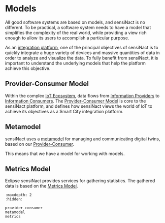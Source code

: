 # Models

All good software systems are based on models, and sensiNact is no different.
To be practical, a software system needs to have a model that simplifies the complexity of
the real world, while providing a view rich enough to allow its users to accomplish a
particular purpose.

As an [integration platform](../concepts/integration.md), one of the principal objectives of sensiNact is to quickly integrate a huge variety of devices and massive quantities of data in order to analyze and visualize the data.
To fully benefit from sensiNact, it is important to understand the underlying models that help the platform achieve this objective.


## Provider-Consumer Model

Within the complex [IoT Ecosystem](../concepts/ecosystem.md), data flows from
[Information Providers](../concepts/data-flow.md#information-providers) to [Information Consumers](../concepts/data-flow.md#information-consumers).
The [Provider-Consumer Model](provider-consumer.md) is core to the sensiNact platform, and defines how sensiNact views the world of IoT
to achieve its objectives as a Smart City integration platform.


## Metamodel

sensiNact uses a [metamodel](metamodel.md) for managing and communicating digital twins,
based on our [Provider-Consumer](provider-consumer.md).

This means that we have a model for working with models.


## Metrics Model

Eclipse sensiNact provides services for gathering statistics. The gathered data is based on the
[Metrics Model](./metrics.md).



```{toctree}
:maxdepth: 2
:hidden:

provider-consumer
metamodel
metrics
```
